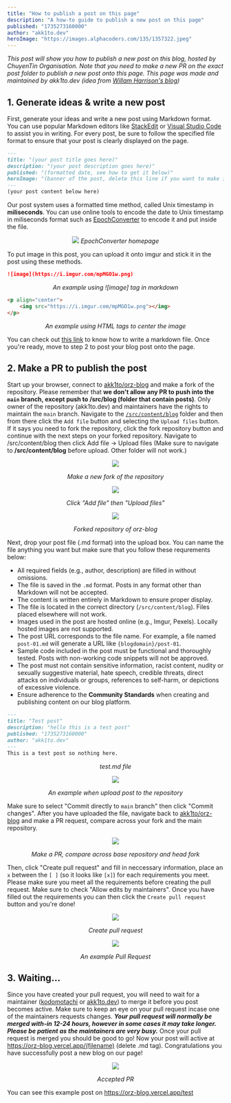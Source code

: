 ```yaml
---
title: "How to publish a post on this page"
description: "A how-to guide to publish a new post on this page"
published: "1735273160000"
author: "akk1to.dev"
heroImage: "https://images.alphacoders.com/135/1357322.jpeg"
---
```

*This post will show you how to publish a new post on this blog, hosted by ChuyenTin Organisation. Note that you need to make a new PR on the exact post folder to publish a new post onto this page.*
*This page was made and maintained by akk1to.dev (idea from [Willam Harrison's blog](https://blog.wharrison.com.au/))*

## 1. Generate ideas & write a new post
First, generate your ideas and write a new post using Markdown format. You can use popular Markdown editors like [StackEdit](https://stackedit.io) or [Visual Studio Code](https://code.visualstudio.com) to assist you in writing. For every post, be sure to follow the specified file format to ensure that your post is clearly displayed on the page.
```md
---
title: "(your post title goes here)"
description: "(your post description goes here)"
published: "(formatted date, see how to get it below)"
heroImage: "(banner of the post, delete this line if you want to make it random)"
---
(your post content below here)
```
Our post system uses a formatted time method, called Unix timestamp in **miliseconds**. You can use online tools to encode the date to Unix timestamp in miliseconds format such as [EpochConverter](https://epochconverter.com/) to encode it and put inside the file.
<p align="center">
    <img src="https://i.imgur.com/mpMGO1w.png"></img>
    <i>EpochConverter homepage</i>
</p>
To put image in this post, you can upload it onto imgur and stick it in the post using these methods.

```md
![image](https://i.imgur.com/mpMGO1w.png)
```
<p align="center"><i>An example using ![image] tag in markdown</i></p>

```html
<p align="center">
    <img src="https://i.imgur.com/mpMGO1w.png"></img>
</p>
```
<p align="center"><i>An example using HTML tags to center the image</i></p>

You can check out [this link](https://docs.github.com/en/get-started/writing-on-github/getting-started-with-writing-and-formatting-on-github/basic-writing-and-formatting-syntax) to know how to write a markdown file.
Once you're ready, move to step 2 to post your blog post onto the page.



## 2. Make a PR to publish the post
Start up your browser, connect to [akk1to/orz-blog](https://github.com/akk1to/orz-blog) and make a fork of the repository. Please remember that **we don't allow any PR to push into the `main` branch, except push to /src/blog (folder that contain posts)**. Only owner of the repository (akk1to.dev) and maintainers have the rights to maintain the `main` branch.
Navigate to the [`/src/content/blog`](https://github.com/akk1to/orz-blog/tree/main/src/content/blog) folder and then from there click the `Add file` button and selecting the `Upload files` button.
If it says you need to fork the repository, click the fork repository button and continue with the next steps on your forked repository.
Navigate to /src/content/blog then click Add file -> Upload files (Make sure to navigate to **/src/content/blog** before upload. Other folder will not work.)

<p align="center">
    <img src="https://i.imgur.com/iGIpIBr.png"></img>
    <p align="center"><i>Make a new fork of the repository</i></p>
</p>
<p align="center">
    <img src="https://i.imgur.com/rG3PsVd.png"></img>
    <p align="center"><i>Click "Add file" then "Upload files"</i></p>
</p>
<p align="center">
    <img src="https://i.imgur.com/cSYF3ux.png"></img>
    <p align="center"><i>Forked repository of orz-blog</i></p>
</p>

Next, drop your post file (.md format) into the upload box. You can name the file anything you want but make sure that you follow these requrements below:
- All required fields (e.g., author, description) are filled in without omissions.
- The file is saved in the `.md` format. Posts in any format other than Markdown will not be accepted.
- The content is written entirely in Markdown to ensure proper display.
- The file is located in the correct directory (`/src/content/blog`). Files placed elsewhere will not work.
- Images used in the post are hosted online (e.g., Imgur, Pexels). Locally hosted images are not supported.
- The post URL corresponds to the file name. For example, a file named `post-01.md` will generate a URL like `{blogdomain}/post-01`.
- Sample code included in the post must be functional and thoroughly tested. Posts with non-working code snippets will not be approved.
- The post must not contain sensitive information, racist content, nudity or sexually suggestive material, hate speech, credible threats, direct attacks on individuals or groups, references to self-harm, or depictions of excessive violence.
- Ensure adherence to the **Community Standards** when creating and publishing content on our blog platform.

```md
---
title: "Test post"
description: "hello this is a test post"
published: "1735273160000"
author: "akk1to.dev"
---
This is a test post so nothing here.
```
<p align="center"><i>test.md file</i></p>
<p align="center">
    <img src="https://i.imgur.com/hYajfIp.png"></img>
    <p align="center"><i>An example when upload post to the repository</i></p>
</p>

Make sure to select "Commit directly to `main` branch" then click "Commit changes".
After you have uploaded the file, navigate back to [akk1to/orz-blog](https://github.com/akk1to/orz-blog) and make a PR request, compare across your fork and the main repository.
<p align="center">
    <img src="https://i.imgur.com/Ya2Thg8.png"></img>
    <p align="center"><i>Make a PR, compare across base repository and head fork</i></p>
</p>

Then, click "Create pull request" and fill in neccessary information, place an `x` between the `[ ]` (so it looks like `[x]`) for each requirements you meet. Please make sure you meet all the requirements before creating the pull request. Make sure to check "Allow edits by maintainers".
Once you have filled out the requirements you can then click the `Create pull request` button and you're done!
<p align="center">
    <img src="https://i.imgur.com/lQjZBVg.png"></img>
    <p align="center"><i>Create pull request</i></p>
</p>
<p align="center">
    <img src="https://i.imgur.com/fknlP5z.png"></img>
    <p align="center"><i>An example Pull Request</i></p>
</p>

## 3. Waiting...

Since you have created your pull request, you will need to wait for a maintainer ([kodomotachi](https://kodomotachi.github.io/) or [akk1to.dev](https://akk1to.is-a.dev)) to merge it before you post becomes active. Make sure to keep an eye on your pull request incase one of the maintainers requests changes.
**_Your pull request will normally be merged with-in 12-24 hours, however in some cases it may take longer. Please be patient as the maintainers are very busy._**
Once your pull request is merged you should be good to go! Now your post will active at https://orz-blog.vercel.app/(filename) (delete .md tag).
Congratulations you have successfully post a new blog on our page!

<p align="center">
    <img src="https://i.imgur.com/TU3rhJ5.png"></img>
    <p align="center"><i>Accepted PR</i></p>
</p>

You can see this example post on https://orz-blog.vercel.app/test
